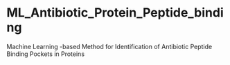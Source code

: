 # ML_Antibiotic_Protein_Peptide_binding
Machine Learning -based Method for Identification of Antibiotic Peptide Binding Pockets in Proteins
